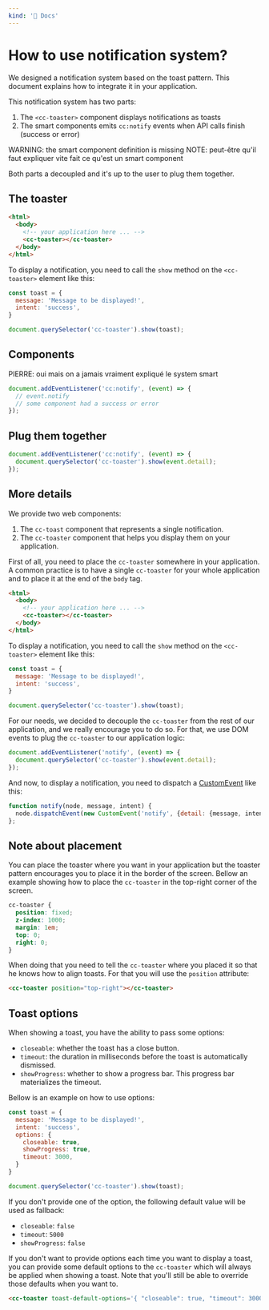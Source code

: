 ```yaml
---
kind: '📌 Docs'
---
```

# How to use notification system?

We designed a notification system based on the toast pattern.
This document explains how to integrate it in your application.

This notification system has two parts:

1. The `<cc-toaster>` component displays notifications as toasts
2. The smart components emits `cc:notify` events when API calls finish (success or error)

WARNING: the smart component definition is missing
NOTE: peut-être qu'il faut expliquer vite fait ce qu'est un smart component

Both parts a decoupled and it's up to the user to plug them together.

## The toaster

```html
<html>
  <body>
    <!-- your application here ... -->
    <cc-toaster></cc-toaster>
  </body>
</html>
```

To display a notification, you need to call the `show` method on the `<cc-toaster>` element like this:

```javascript
const toast = {
  message: 'Message to be displayed!',
  intent: 'success',
}

document.querySelector('cc-toaster').show(toast);
```

## Components

PIERRE: oui mais on a jamais vraiment expliqué le system smart

```js
document.addEventListener('cc:notify', (event) => {
  // event.notify
  // some component had a success or error
});
```

## Plug them together


```javascript
document.addEventListener('cc:notify', (event) => {
  document.querySelector('cc-toaster').show(event.detail);
});
```

## More details


We provide two web components:
1. The `cc-toast` component that represents a single notification.
2. The `cc-toaster` component that helps you display them on your application.

First of all, you need to place the `cc-toaster` somewhere in your application.
A common practice is to have a single `cc-toaster` for your whole application and to place it at the end of the `body` tag.

```html
<html>
  <body>
    <!-- your application here ... -->
    <cc-toaster></cc-toaster>
  </body>
</html>
```

To display a notification, you need to call the `show` method on the `<cc-toaster>` element like this:

```javascript
const toast = {
  message: 'Message to be displayed!',
  intent: 'success',
}

document.querySelector('cc-toaster').show(toast);
```

For our needs, we decided to decouple the `cc-toaster` from the rest of our application, and we really encourage you to do so.
For that, we use DOM events to plug the `cc-toaster` to our application logic:

```javascript
document.addEventListener('notify', (event) => {
  document.querySelector('cc-toaster').show(event.detail);
});
```

And now, to display a notification, you need to dispatch a [CustomEvent](https://developer.mozilla.org/en-US/docs/Web/API/CustomEvent) like this:

```javascript
function notify(node, message, intent) {
  node.dispatchEvent(new CustomEvent('notify', {detail: {message, intent}, bubbles: true, composed: true }));
};
```

## Note about placement

You can place the toaster where you want in your application but the toaster pattern encourages you to place it in the border of the screen.
Bellow an example showing how to place the `cc-toaster` in the top-right corner of the screen.

```css
cc-toaster {
  position: fixed;
  z-index: 1000;
  margin: 1em;
  top: 0;
  right: 0;
}
```

When doing that you need to tell the `cc-toaster` where you placed it so that he knows how to align toasts.
For that you will use the `position` attribute:

```html
<cc-toaster position="top-right"></cc-toaster>
```

## Toast options

When showing a toast, you have the ability to pass some options:

* `closeable`: whether the toast has a close button.
* `timeout`: the duration in milliseconds before the toast is automatically dismissed.
* `showProgress`: whether to show a progress bar. This progress bar materializes the timeout.

Bellow is an example on how to use options:

```javascript
const toast = {
  message: 'Message to be displayed!',
  intent: 'success',
  options: {
    closeable: true,
    showProgress: true,
    timeout: 3000,
  }
}

document.querySelector('cc-toaster').show(toast);
```

If you don't provide one of the option, the following default value will be used as fallback:

* `closeable`: `false`
* `timeout`: `5000`
* `showProgress`: `false`

If you don't want to provide options each time you want to display a toast, you can provide some default options to the `cc-toaster` which will always be applied when showing a toast.
Note that you'll still be able to override those defaults when you want to.

```html
<cc-toaster toast-default-options='{ "closeable": true, "timeout": 3000 }'></cc-toaster>
```
